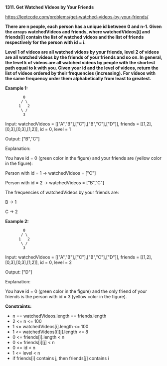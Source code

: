 **1311. Get Watched Videos by Your Friends**

https://leetcode.com/problems/get-watched-videos-by-your-friends/

**There are n people, each person has a unique id between 0 and n-1. Given the arrays watchedVideos and friends, where watchedVideos[i] and friends[i] contain the list of watched videos and the list of friends respectively for the person with id = i.**

**Level 1 of videos are all watched videos by your friends, level 2 of videos are all watched videos by the friends of your friends and so on. In general, the level k of videos are all watched videos by people with the shortest path equal to k with you. Given your id and the level of videos, return the list of videos ordered by their frequencies (increasing). For videos with the same frequency order them alphabetically from least to greatest.** 

 

**Example 1:**

            0
           / \
          1   2
           \ /
            3

Input: watchedVideos = [["A","B"],["C"],["B","C"],["D"]], friends = [[1,2],[0,3],[0,3],[1,2]], id = 0, level = 1

Output: ["B","C"]
 
Explanation: 

You have id = 0 (green color in the figure) and your friends are (yellow color in the figure):

Person with id = 1 -> watchedVideos = ["C"] 

Person with id = 2 -> watchedVideos = ["B","C"] 

The frequencies of watchedVideos by your friends are: 

B -> 1 

C -> 2

**Example 2:**

            0
           / \
          1   2
           \ /
            3

Input: watchedVideos = [["A","B"],["C"],["B","C"],["D"]], friends = [[1,2],[0,3],[0,3],[1,2]], id = 0, level = 2

Output: ["D"]

Explanation: 

You have id = 0 (green color in the figure) and the only friend of your friends is the person with id = 3 (yellow color in the figure).
 

**Constraints:**

- n == watchedVideos.length == friends.length
- 2 <= n <= 100
- 1 <= watchedVideos[i].length <= 100
- 1 <= watchedVideos[i][j].length <= 8
- 0 <= friends[i].length < n
- 0 <= friends[i][j] < n
- 0 <= id < n
- 1 <= level < n
- if friends[i] contains j, then friends[j] contains i